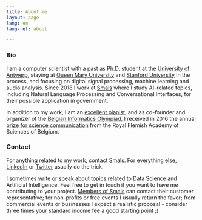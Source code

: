 ```yaml
---
title: About me
layout: page
lang: en
lang-ref: about

---
```


### Bio

I am a computer scientist with a past as Ph.D. student at the [University of Antwerp](https://visielab.uantwerpen.be/), staying at [Queen Mary University](http://c4dm.eecs.qmul.ac.uk/) and [Stanford University](https://ccrma.stanford.edu/) in the process, and focusing on digital signal processing, machine learning and audio analysis. Since 2018 I work at [Smals](https://www.smalsresearch.be/) where I study AI-related topics, including Natural Language Processing and Conversational Interfaces, for their possible application in government.

In addition to my work, I am an [excellent pianist](https://speelhethard.be/project/16310), and as co-founder and organizer of the [Belgian Informatics Olympiad](https://www.be-oi.be), I received in 2016 the annual [prize for science communication](http://www.kvab.be/nl/prijzen/jaarprijzen-wetenschapscommunicatie) from the Royal Flemish Academy of Sciences of Belgium.

### Contact

For anything related to my work, contact [Smals](https://www.smals.be/nl/contact). For everything else, [LinkedIn](https://www.linkedin.com/in/jganseman) or [Twitter](https://twitter.com/jganseman) usually do the trick.

I sometimes [write](https://www.smalsresearch.be/author/ganseman/) or [speak](https://www.infosecurity.be/seminar-details.aspx?code=P105) about topics related to Data Science and Artificial Intelligence. Feel free to get in touch if you want to have me contributing to your project. [Members of Smals](https://www.smals.be/nl/content/ledenlijst) can contact their customer representative; for non-profits or free events I usually return the favor; from commercial events or businesses I expect a realistic proposal - consider three times your standard income fee a good starting point ;)
